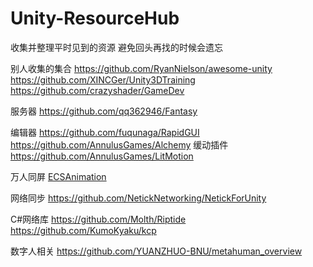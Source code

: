 # Unity-ResourceHub
收集并整理平时见到的资源 避免回头再找的时候会遗忘

别人收集的集合
https://github.com/RyanNielson/awesome-unity
https://github.com/XINCGer/Unity3DTraining
https://github.com/crazyshader/GameDev

服务器
https://github.com/qq362946/Fantasy

编辑器
https://github.com/fuqunaga/RapidGUI
https://github.com/AnnulusGames/Alchemy
缓动插件
https://github.com/AnnulusGames/LitMotion

万人同屏
[ECSAnimation](https://github.com/MrLiuYX/ECSAnimation)

网络同步
https://github.com/NetickNetworking/NetickForUnity

C#网络库
https://github.com/Molth/Riptide
https://github.com/KumoKyaku/kcp

数字人相关
https://github.com/YUANZHUO-BNU/metahuman_overview
